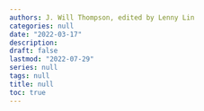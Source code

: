 ```yaml
---
authors: J. Will Thompson, edited by Lenny Lin
categories: null
date: "2022-03-17"
description: 
draft: false
lastmod: "2022-07-29"
series: null
tags: null
title: null
toc: true
---
```




<!--more-->

